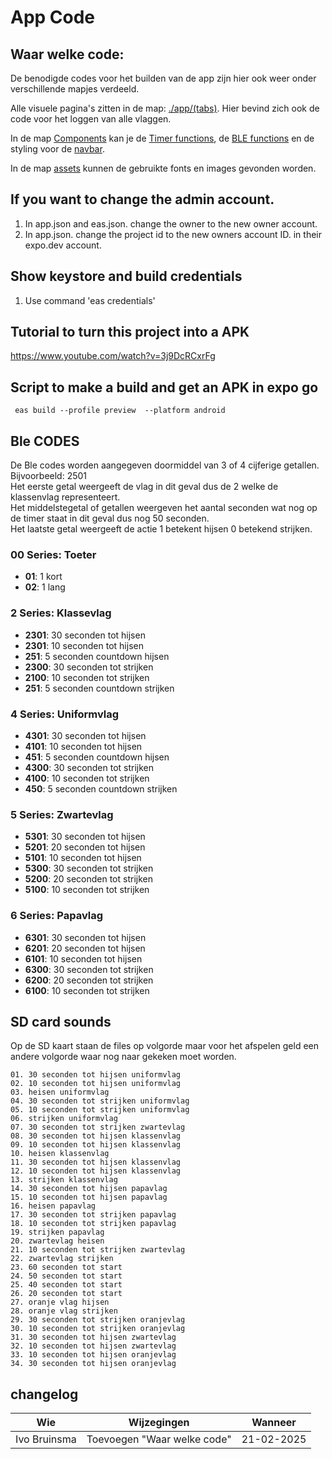 # App Code

## Waar welke code:
De benodigde codes voor het builden van de app zijn hier ook weer onder verschillende mapjes verdeeld.

Alle visuele pagina's zitten in de map: [./app/(tabs)](https://github.com/ammielb/AutoDick3/tree/master/Project56OpleverSet/Code/App%20Code/app/(tabs)). Hier bevind zich ook de code voor het loggen van alle vlaggen.

In de map [Components](https://github.com/ammielb/AutoDick3/tree/master/Project56OpleverSet/Code/App%20Code/components) kan je de [Timer functions](https://github.com/ammielb/AutoDick3/blob/master/Project56OpleverSet/Code/App%20Code/components/Timer.tsx), de [BLE functions](https://github.com/ammielb/AutoDick3/blob/master/Project56OpleverSet/Code/App%20Code/components/DeviceConnectionModal.tsx) en de styling voor de [navbar](https://github.com/ammielb/AutoDick3/blob/master/Project56OpleverSet/Code/App%20Code/components/NavBar.tsx).

In de map [assets](https://github.com/ammielb/AutoDick3/tree/master/Project56OpleverSet/Code/App%20Code/assets) kunnen de gebruikte fonts en images gevonden worden.


## If you want to change the admin account.
1. In app.json and eas.json. change the owner to the new owner account.
2. In app.json. change the project id to the new owners account ID. in their expo.dev account.



## Show keystore and build credentials
1. Use command 'eas credentials'


## Tutorial to turn this project into a APK
https://www.youtube.com/watch?v=3j9DcRCxrFg


## Script to make a build and get an APK in expo go
```
 eas build --profile preview  --platform android
```

## Ble CODES
De Ble codes worden aangegeven doormiddel van 3 of 4 cijferige getallen.\
Bijvoorbeeld: 2501\
Het eerste getal weergeeft de vlag in dit geval dus de 2 welke de klassenvlag representeert.\
Het middelstegetal of getallen weergeven het aantal seconden wat nog op de timer staat in dit geval dus nog 50 seconden.\
Het laatste getal weergeeft de actie 1 betekent hijsen 0 betekend strijken.

### 00 Series: Toeter
- **01**: 1 kort  
- **02**: 1 lang    

### 2 Series: Klassevlag
- **2301**: 30 seconden tot hijsen  
- **2301**: 10 seconden tot hijsen  
- **251**: 5 seconden countdown hijsen  
- **2300**: 30 seconden tot strijken  
- **2100**: 10 seconden tot strijken  
- **251**: 5 seconden countdown strijken  

### 4 Series: Uniformvlag
- **4301**: 30 seconden tot hijsen  
- **4101**: 10 seconden tot hijsen  
- **451**: 5 seconden countdown hijsen  
- **4300**: 30 seconden tot strijken  
- **4100**: 10 seconden tot strijken  
- **450**: 5 seconden countdown strijken

### 5 Series: Zwartevlag
- **5301**: 30 seconden tot hijsen
- **5201**: 20 seconden tot hijsen
- **5101**: 10 seconden tot hijsen
- **5300**: 30 seconden tot strijken
- **5200**: 20 seconden tot strijken
- **5100**: 10 seconden tot strijken

### 6 Series: Papavlag
- **6301**: 30 seconden tot hijsen
- **6201**: 20 seconden tot hijsen
- **6101**: 10 seconden tot hijsen
- **6300**: 30 seconden tot strijken
- **6200**: 20 seconden tot strijken
- **6100**: 10 seconden tot strijken

## SD card sounds 

Op de SD kaart staan de files op volgorde maar voor het afspelen geld een andere volgorde waar nog naar gekeken moet worden.

    01. 30 seconden tot hijsen uniformvlag
    02. 10 seconden tot hijsen uniformvlag
    03. heisen uniformvlag
    04. 30 seconden tot strijken uniformvlag
    05. 10 seconden tot strijken uniformvlag
    06. strijken uniformvlag
    07. 30 seconden tot strijken zwartevlag
    08. 30 seconden tot hijsen klassenvlag
    09. 10 seconden tot hijsen klassenvlag
    10. heisen klassenvlag
    11. 30 seconden tot hijsen klassenvlag
    12. 10 seconden tot hijsen klassenvlag
    13. strijken klassenvlag
    14. 30 seconden tot hijsen papavlag
    15. 10 seconden tot hijsen papavlag
    16. heisen papavlag
    17. 30 seconden tot strijken papavlag
    18. 10 seconden tot strijken papavlag
    19. strijken papavlag
    20. zwartevlag heisen
    21. 10 seconden tot strijken zwartevlag
    22. zwartevlag strijken
    23. 60 seconden tot start
    24. 50 seconden tot start
    25. 40 seconden tot start
    26. 20 seconden tot start
    27. oranje vlag hijsen
    28. oranje vlag strijken
    29. 30 seconden tot strijken oranjevlag 
    30. 10 seconden tot strijken oranjevlag
    31. 30 seconden tot hijsen zwartevlag
    32. 10 seconden tot hijsen zwartevlag
    33. 10 seconden tot hijsen oranjevlag
    34. 30 seconden tot hijsen oranjevlag




## changelog
| Wie | Wijzegingen| Wanneer | 
|-----|--------|--|
|Ivo Bruinsma| Toevoegen "Waar welke code" |21-02-2025|
